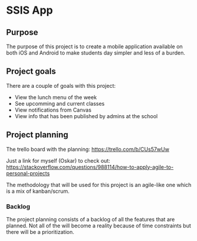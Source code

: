 # SSIS App

## Purpose

The purpose of this project is to create a mobile application available on both iOS and Android to make students day simpler and less of a burden.

## Project goals

There are a couple of goals with this project:

* View the lunch menu of the week
* See upcomming and current classes
* View notifications from Canvas
* View info that has been published by admins at the school

## Project planning

The trello board with the planning:
https://trello.com/b/CUs57wUw

Just a link for myself (Oskar) to check out:
https://stackoverflow.com/questions/988114/how-to-apply-agile-to-personal-projects

The methodology that will be used for this project is an agile-like one which is a mix of kanban/scrum.

### Backlog

The project planning consists of a backlog of all the features that are planned. Not all of the will become a reality because of time constraints but there will be a prioritization.
